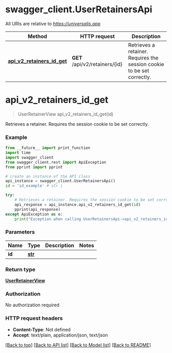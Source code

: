 # swagger_client.UserRetainersApi

All URIs are relative to *https://universalis.app*

Method | HTTP request | Description
------------- | ------------- | -------------
[**api_v2_retainers_id_get**](UserRetainersApi.md#api_v2_retainers_id_get) | **GET** /api/v2/retainers/{id} | Retrieves a retainer. Requires the session cookie to be set correctly.


# **api_v2_retainers_id_get**
> UserRetainerView api_v2_retainers_id_get(id)

Retrieves a retainer. Requires the session cookie to be set correctly.

### Example
```python
from __future__ import print_function
import time
import swagger_client
from swagger_client.rest import ApiException
from pprint import pprint

# create an instance of the API class
api_instance = swagger_client.UserRetainersApi()
id = 'id_example' # str | 

try:
    # Retrieves a retainer. Requires the session cookie to be set correctly.
    api_response = api_instance.api_v2_retainers_id_get(id)
    pprint(api_response)
except ApiException as e:
    print("Exception when calling UserRetainersApi->api_v2_retainers_id_get: %s\n" % e)
```

### Parameters

Name | Type | Description  | Notes
------------- | ------------- | ------------- | -------------
 **id** | [**str**](.md)|  | 

### Return type

[**UserRetainerView**](UserRetainerView.md)

### Authorization

No authorization required

### HTTP request headers

 - **Content-Type**: Not defined
 - **Accept**: text/plain, application/json, text/json

[[Back to top]](#) [[Back to API list]](../README.md#documentation-for-api-endpoints) [[Back to Model list]](../README.md#documentation-for-models) [[Back to README]](../README.md)

